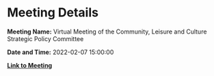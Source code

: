 # Meeting Details

**Meeting Name:** Virtual Meeting of the Community, Leisure and Culture Strategic Policy Committee

**Date and Time:** 2022-02-07 15:00:00

**[Link to Meeting](https://www.limerick.ie/council/whats-on/meeting-community-leisure-and-culture-strategic-policy-committee-11)**
